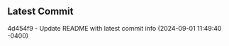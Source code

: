 
## Latest Commit
4d454f9 - Update README with latest commit info (2024-09-01 11:49:40 -0400) <Yunxi-Zhou>
